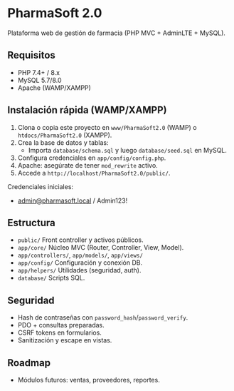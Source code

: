 # PharmaSoft 2.0

Plataforma web de gestión de farmacia (PHP MVC + AdminLTE + MySQL).

## Requisitos
- PHP 7.4+ / 8.x
- MySQL 5.7/8.0
- Apache (WAMP/XAMPP)

## Instalación rápida (WAMP/XAMPP)
1. Clona o copia este proyecto en `www/PharmaSoft2.0` (WAMP) o `htdocs/PharmaSoft2.0` (XAMPP).
2. Crea la base de datos y tablas:
   - Importa `database/schema.sql` y luego `database/seed.sql` en MySQL.
3. Configura credenciales en `app/config/config.php`.
4. Apache: asegúrate de tener `mod_rewrite` activo.
5. Accede a `http://localhost/PharmaSoft2.0/public/`.

Credenciales iniciales:
- admin@pharmasoft.local / Admin123!

## Estructura
- `public/` Front controller y activos públicos.
- `app/core/` Núcleo MVC (Router, Controller, View, Model).
- `app/controllers/`, `app/models/`, `app/views/`
- `app/config/` Configuración y conexión DB.
- `app/helpers/` Utilidades (seguridad, auth).
- `database/` Scripts SQL.

## Seguridad
- Hash de contraseñas con `password_hash`/`password_verify`.
- PDO + consultas preparadas.
- CSRF tokens en formularios.
- Sanitización y escape en vistas.

## Roadmap
- Módulos futuros: ventas, proveedores, reportes.
